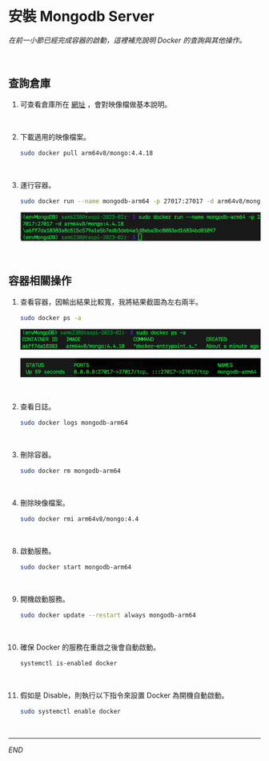 # 安裝 Mongodb Server

_在前一小節已經完成容器的啟動，這裡補充說明 Docker 的查詢與其他操作。_

<br>


## 查詢倉庫

1. 可查看倉庫所在 [網址](https://hub.docker.com/r/arm64v8/mongo/) ，會對映像檔做基本說明。

<br>

2. 下載適用的映像檔案。

    ```bash
    sudo docker pull arm64v8/mongo:4.4.18
    ``` 

<br>

3. 運行容器。

    ```bash
    sudo docker run --name mongodb-arm64 -p 27017:27017 -d arm64v8/mongo:4.4.18
    ```

    ![](images/img_39.png)

<br>

## 容器相關操作


1. 查看容器，因輸出結果比較寬，我將結果截圖為左右兩半。

    ```bash
    sudo docker ps -a
    ```

    ![](images/img_40.png)

    ![](images/img_41.png)

<br>

2. 查看日誌。

    ```bash
    sudo docker logs mongodb-arm64
    ```

<br>

3. 刪除容器。

    ```bash
    sudo docker rm mongodb-arm64
    ```

<br>

4. 刪除映像檔案。

    ```bash
    sudo docker rmi arm64v8/mongo:4.4
    ```

<br>

8. 啟動服務。

    ```bash
    sudo docker start mongodb-arm64
    ```

<br>

9. 開機啟動服務。

    ```bash
    sudo docker update --restart always mongodb-arm64
    ```

<br>

10. 確保 Docker 的服務在重啟之後會自動啟動。

    ```bash
    systemctl is-enabled docker
    ```

<br>

11. 假如是 Disable，則執行以下指令來設置 Docker 為開機自動啟動。

    ```bash
    sudo systemctl enable docker
    ```

<br>

---

_END_